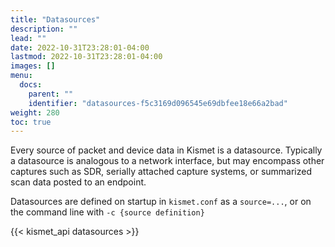 ```yaml
---
title: "Datasources"
description: ""
lead: ""
date: 2022-10-31T23:28:01-04:00
lastmod: 2022-10-31T23:28:01-04:00
images: []
menu:
  docs:
    parent: ""
    identifier: "datasources-f5c3169d096545e69dbfee18e66a2bad"
weight: 280
toc: true
---
```


Every source of packet and device data in Kismet is a datasource.  Typically a datasource is analogous to a network interface, but may encompass other captures such as SDR, serially attached capture systems, or summarized scan data posted to an endpoint.

Datasources are defined on startup in `kismet.conf` as a `source=...`, or on the command line with `-c {source definition}`

{{< kismet_api datasources >}}
